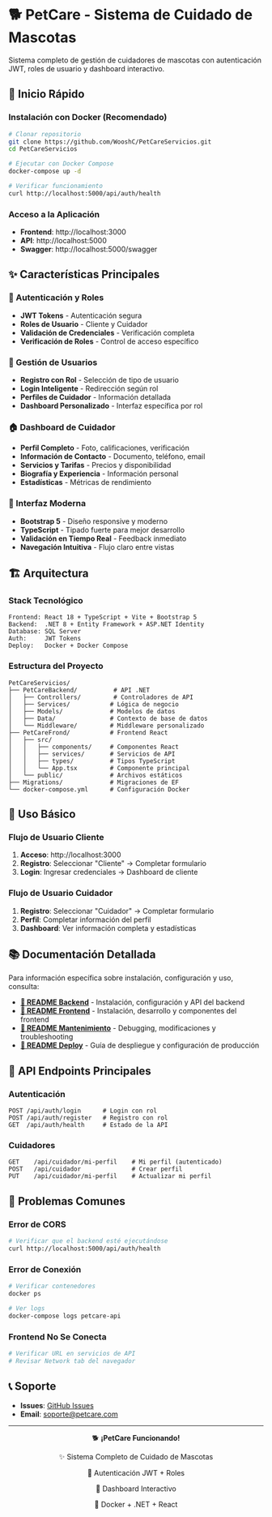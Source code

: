 # 🐕 PetCare - Sistema de Cuidado de Mascotas

Sistema completo de gestión de cuidadores de mascotas con autenticación JWT, roles de usuario y dashboard interactivo.

## 🚀 Inicio Rápido

### Instalación con Docker (Recomendado)
```bash
# Clonar repositorio
git clone https://github.com/WooshC/PetCareServicios.git
cd PetCareServicios

# Ejecutar con Docker Compose
docker-compose up -d

# Verificar funcionamiento
curl http://localhost:5000/api/auth/health
```

### Acceso a la Aplicación
- **Frontend**: http://localhost:3000
- **API**: http://localhost:5000
- **Swagger**: http://localhost:5000/swagger

## ✨ Características Principales

### 🔐 Autenticación y Roles
- **JWT Tokens** - Autenticación segura
- **Roles de Usuario** - Cliente y Cuidador
- **Validación de Credenciales** - Verificación completa
- **Verificación de Roles** - Control de acceso específico

### 👥 Gestión de Usuarios
- **Registro con Rol** - Selección de tipo de usuario
- **Login Inteligente** - Redirección según rol
- **Perfiles de Cuidador** - Información detallada
- **Dashboard Personalizado** - Interfaz específica por rol

### 🏠 Dashboard de Cuidador
- **Perfil Completo** - Foto, calificaciones, verificación
- **Información de Contacto** - Documento, teléfono, email
- **Servicios y Tarifas** - Precios y disponibilidad
- **Biografía y Experiencia** - Información personal
- **Estadísticas** - Métricas de rendimiento

### 🎨 Interfaz Moderna
- **Bootstrap 5** - Diseño responsive y moderno
- **TypeScript** - Tipado fuerte para mejor desarrollo
- **Validación en Tiempo Real** - Feedback inmediato
- **Navegación Intuitiva** - Flujo claro entre vistas

## 🏗️ Arquitectura

### Stack Tecnológico
```
Frontend: React 18 + TypeScript + Vite + Bootstrap 5
Backend:  .NET 8 + Entity Framework + ASP.NET Identity
Database: SQL Server
Auth:     JWT Tokens
Deploy:   Docker + Docker Compose
```

### Estructura del Proyecto
```
PetCareServicios/
├── PetCareBackend/          # API .NET
│   ├── Controllers/         # Controladores de API
│   ├── Services/           # Lógica de negocio
│   ├── Models/             # Modelos de datos
│   ├── Data/               # Contexto de base de datos
│   └── Middleware/         # Middleware personalizado
├── PetCareFrond/           # Frontend React
│   ├── src/
│   │   ├── components/     # Componentes React
│   │   ├── services/       # Servicios de API
│   │   ├── types/          # Tipos TypeScript
│   │   └── App.tsx         # Componente principal
│   └── public/             # Archivos estáticos
├── Migrations/             # Migraciones de EF
└── docker-compose.yml      # Configuración Docker
```

## 📖 Uso Básico

### Flujo de Usuario Cliente
1. **Acceso**: http://localhost:3000
2. **Registro**: Seleccionar "Cliente" → Completar formulario
3. **Login**: Ingresar credenciales → Dashboard de cliente

### Flujo de Usuario Cuidador
1. **Registro**: Seleccionar "Cuidador" → Completar formulario
2. **Perfil**: Completar información del perfil
3. **Dashboard**: Ver información completa y estadísticas

## 📚 Documentación Detallada

Para información específica sobre instalación, configuración y uso, consulta:

- **[📖 README Backend](README_BACKEND.md)** - Instalación, configuración y API del backend
- **[🎨 README Frontend](FRONTEND_README.md)** - Instalación, desarrollo y componentes del frontend
- **[🔧 README Mantenimiento](README_MANTENIMIENTO.md)** - Debugging, modificaciones y troubleshooting
- **[🚀 README Deploy](README_DEPLOY.md)** - Guía de despliegue y configuración de producción

## 🔌 API Endpoints Principales

### Autenticación
```
POST /api/auth/login      # Login con rol
POST /api/auth/register   # Registro con rol
GET  /api/auth/health     # Estado de la API
```

### Cuidadores
```
GET    /api/cuidador/mi-perfil    # Mi perfil (autenticado)
POST   /api/cuidador              # Crear perfil
PUT    /api/cuidador/mi-perfil    # Actualizar mi perfil
```

## 🐛 Problemas Comunes

### Error de CORS
```bash
# Verificar que el backend esté ejecutándose
curl http://localhost:5000/api/auth/health
```

### Error de Conexión
```bash
# Verificar contenedores
docker ps

# Ver logs
docker-compose logs petcare-api
```

### Frontend No Se Conecta
```bash
# Verificar URL en servicios de API
# Revisar Network tab del navegador
```

## 📞 Soporte

- **Issues**: [GitHub Issues](https://github.com/WooshC/PetCareServicios/issues)
- **Email**: soporte@petcare.com

---

<div align="center">
  <p>🐕 <strong>¡PetCare Funcionando!</strong></p>
  <p>✨ Sistema Completo de Cuidado de Mascotas</p>
  <p>🔐 Autenticación JWT + Roles</p>
  <p>📱 Dashboard Interactivo</p>
  <p>🐳 Docker + .NET + React</p>
</div> 

